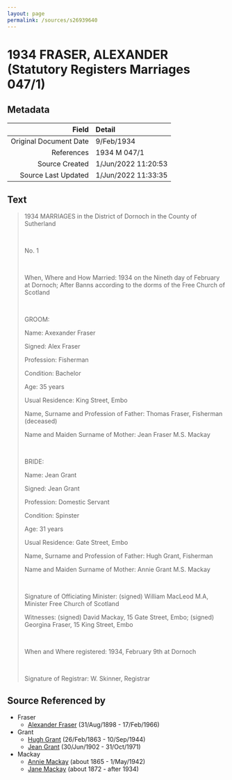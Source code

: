 ```yaml
---
layout: page
permalink: /sources/s26939640
---
```


# 1934 FRASER, ALEXANDER (Statutory Registers Marriages 047/1)

## Metadata

Field | Detail
---:|:---
Original Document Date | 9/Feb/1934
References | 1934 M 047/1
Source Created | 1/Jun/2022 11:20:53
Source Last Updated | 1/Jun/2022 11:33:35

## Text

> 1934 MARRIAGES in the District of Dornoch in the County of Sutherland
>
> <br/>
>
> No. 1
>
> <br/>
>
> When, Where and How Married: 1934 on the Nineth day of February at Dornoch; After Banns according to the dorms of the Free Church of Scotland
>
> <br/>
>
> GROOM:
>
> Name: Axexander Fraser
>
> Signed: Alex Fraser
>
> Profession: Fisherman
>
> Condition: Bachelor
>
> Age: 35 years
>
> Usual Residence: King Street, Embo
>
> Name, Surname and Profession of Father: Thomas Fraser, Fisherman (deceased)
>
> Name and Maiden Surname of Mother: Jean Fraser M.S. Mackay
>
> <br/>
>
> BRIDE:
>
> Name: Jean Grant
>
> Signed: Jean Grant
>
> Profession: Domestic Servant
>
> Condition: Spinster
>
> Age: 31 years
>
> Usual Residence: Gate Street, Embo
>
> Name, Surname and Profession of Father: Hugh Grant, Fisherman
>
> Name and Maiden Surname of Mother: Annie Grant M.S. Mackay
>
> <br/>
>
> Signature of Officiating Minister: (signed) William MacLeod M.A, Minister Free Church of Scotland
>
> Witnesses: (signed) David Mackay, 15 Gate Street, Embo; (signed) Georgina Fraser, 15 King Street, Embo
>
> <br/>
>
> When and Where registered: 1934, February 9th at Dornoch
>
> <br/>
>
> Signature of Registrar: W. Skinner, Registrar
>

## Source Referenced by

* Fraser
  * [Alexander Fraser](../people/@91293396@-alexander-fraser-b1898-8-31-d1966-2-17.md) (31/Aug/1898 - 17/Feb/1966)
* Grant
  * [Hugh Grant](../people/@31066628@-hugh-grant-b1863-2-26-d1944-9-10.md) (26/Feb/1863 - 10/Sep/1944)
  * [Jean Grant](../people/@81075921@-jean-grant-b1902-6-30-d1971-10-31.md) (30/Jun/1902 - 31/Oct/1971)
* Mackay
  * [Annie Mackay](../people/@503334@-annie-mackay-b1865-d1942-5-1.md) (about 1865 - 1/May/1942)
  * [Jane Mackay](../people/@33561724@-jane-mackay-b1872-d1934.md) (about 1872 - after 1934)
